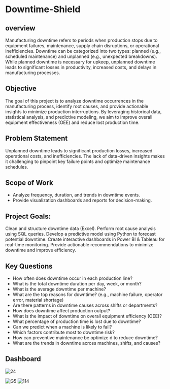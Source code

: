 # Downtime-Shield
## overview 
Manufacturing downtime refers to periods when production stops due to equipment failures, maintenance, supply chain disruptions, or operational inefficiencies. Downtime can be categorized into two types: planned (e.g., scheduled maintenance) and unplanned (e.g., unexpected breakdowns). While planned downtime is necessary for upkeep, unplanned downtime leads to significant losses in productivity, increased costs, and delays in manufacturing processes.
## Objective
The goal of this project is to analyze downtime occurrences in the manufacturing process, identify root causes, and provide actionable insights to minimize production interruptions. By leveraging historical data, statistical analysis, and predictive modeling, we aim to improve overall equipment effectiveness (OEE) and reduce lost production time.
## Problem Statement
Unplanned downtime leads to significant production losses, increased operational costs, and inefficiencies. The lack of data-driven insights makes it challenging to pinpoint key failure points and optimize maintenance schedules.
## Scope of Work
-	Analyze frequency, duration, and trends in downtime events.
-	Provide visualization dashboards and reports for decision-making.
## Project Goals:
Clean and structure downtime data (Excel).
Perform root cause analysis using SQL queries.
Develop a predictive model using Python to forecast potential downtime.
Create interactive dashboards in Power BI & Tableau for real-time monitoring.
Provide actionable recommendations to minimize downtime and improve efficiency.
## Key Questions 
- How often does downtime occur in each production line?
- What is the total downtime duration per day, week, or month?
- What is the average downtime per machine?
- What are the top reasons for downtime? (e.g., machine failure, operator error, material shortage)
- Are there patterns in downtime causes across shifts or departments?
- How does downtime affect production output?
- What is the impact of downtime on overall equipment efficiency (OEE)?
- What percentage of production time is lost due to downtime?
- Can we predict when a machine is likely to fail?
- Which factors contribute most to downtime risk?
- How can preventive maintenance be optimize
d to reduce downtime?
- What are the trends in downtime across machines, shifts, and causes?
## Dashboard


![24](https://github.com/user-attachments/assets/487a0b9e-7e2f-4347-86ae-92af5a6088cc)




![G5](https://github.com/user-attachments/assets/6bcab3b6-c004-4e6d-9105-76ba00b8c7b8)
![114](https://github.com/user-attachments/assets/c81b3655-da52-4a1b-b840-1b44ab2c83c3)
